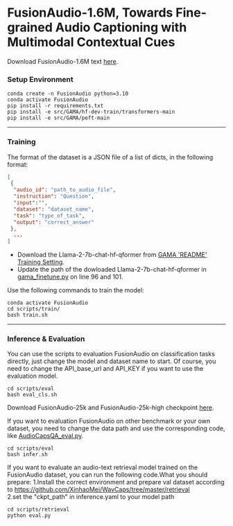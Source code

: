 # FusionAudio-1.6M, Towards Fine-grained Audio Captioning with Multimodal Contextual Cues 

Download FusionAudio-1.6M text [here](https://huggingface.co/datasets/SatsukiVie/FusionAudio).

### Setup Environment

```shell
conda create -n FusionAudio python=3.10
conda activate FusionAudio
pip install -r requirements.txt
pip install -e src/GAMA/hf-dev-train/transformers-main
pip install -e src/GAMA/peft-main
```

----

### Training

The format of the dataset is a JSON file of a list of dicts, in the following format:

```json
[
 {
  "audio_id": "path_to_audio_file",
  "instruction": "Question",
  "input":"",
  "dataset": "dataset_name",
  "task": "type_of_task",
  "output": "correct_answer"
 },
  ...
]
```

- Download the Llama-2-7b-chat-hf-qformer from [GAMA 'README' Training Setting](https://github.com/Sreyan88/GAMA).
- Update the path of the dowloaded Llama-2-7b-chat-hf-qformer in [gama_finetune.py](.src/GAMA/gama_finetune.py) on line 96 and 101.

Use the following commands to train the model:

```shell
conda activate FusionAudio
cd scripts/train/
bash train.sh
```

----

### Inference & Evaluation

You can use the scripts to evaluation FusionAudio on classification tasks directly, just change the model and dataset name to start. Of course, you need to change the API_base_url and API_KEY  if you want to use the evaluation model.

```shell
cd scripts/eval
bash eval_cls.sh
```
Download FusionAudio-25k and FusionAudio-25k-high checkpoint [here](https://huggingface.co/SatsukiVie/FusionAudio/tree/main).

If you want to evaluation FusionAudio on other benchmark or your own dataset, you need to change the data path and use the corresponding code, like [AudioCapsQA_eval.py](.src/eval/AudioBench/AudioCapsQA/AudioCapsQA_eval.py).

```shell
cd scripts/eval
bash infer.sh
```
If you want to evaluate an audio-text retrieval model trained on the FusionAudio dataset, you can run the following code.What you should prepare:
1.Install the correct environment and prepare val dataset according to https://github.com/XinhaoMei/WavCaps/tree/master/retrieval   
2.set the "ckpt_path" in inference.yaml to your model path
```shell
cd scripts/retrieval
python eval.py
```
